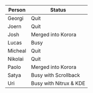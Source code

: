 Person  | Status 
------- | ------
Georgi  | Quit
Joern   | Quit
Josh    | Merged into Korora
Lucas   | Busy
Micheal | Quit
Nikolai | Quit
Paolo   | Merged into Korora
Satya   | Busy with Scrollback
Uri     | Busy with Nitrux & KDE
